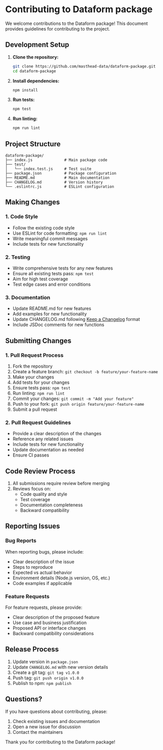 # Contributing to Dataform package

We welcome contributions to the Dataform package! This document provides guidelines for contributing to the project.

## Development Setup

1. **Clone the repository:**

   ```bash
   git clone https://github.com/masthead-data/dataform-package.git
   cd dataform-package
   ```

2. **Install dependencies:**

   ```bash
   npm install
   ```

3. **Run tests:**

   ```bash
   npm test
   ```

4. **Run linting:**

   ```bash
   npm run lint
   ```

## Project Structure

```filetree
dataform-package/
├── index.js              # Main package code
├── test/
│   └── index.test.js     # Test suite
├── package.json          # Package configuration
├── README.md             # Main documentation
├── CHANGELOG.md          # Version history
└── .eslintrc.js          # ESLint configuration
```

## Making Changes

### 1. Code Style

- Follow the existing code style
- Use ESLint for code formatting: `npm run lint`
- Write meaningful commit messages
- Include tests for new functionality

### 2. Testing

- Write comprehensive tests for any new features
- Ensure all existing tests pass: `npm test`
- Aim for high test coverage
- Test edge cases and error conditions

### 3. Documentation

- Update README.md for new features
- Add examples for new functionality
- Update CHANGELOG.md following [Keep a Changelog](https://keepachangelog.com/) format
- Include JSDoc comments for new functions

## Submitting Changes

### 1. Pull Request Process

1. Fork the repository
2. Create a feature branch: `git checkout -b feature/your-feature-name`
3. Make your changes
4. Add tests for your changes
5. Ensure tests pass: `npm test`
6. Run linting: `npm run lint`
7. Commit your changes: `git commit -m "Add your feature"`
8. Push to your fork: `git push origin feature/your-feature-name`
9. Submit a pull request

### 2. Pull Request Guidelines

- Provide a clear description of the changes
- Reference any related issues
- Include tests for new functionality
- Update documentation as needed
- Ensure CI passes

## Code Review Process

1. All submissions require review before merging
2. Reviews focus on:
   - Code quality and style
   - Test coverage
   - Documentation completeness
   - Backward compatibility

## Reporting Issues

### Bug Reports

When reporting bugs, please include:

- Clear description of the issue
- Steps to reproduce
- Expected vs actual behavior
- Environment details (Node.js version, OS, etc.)
- Code examples if applicable

### Feature Requests

For feature requests, please provide:

- Clear description of the proposed feature
- Use case and business justification
- Proposed API or interface changes
- Backward compatibility considerations

## Release Process

1. Update version in `package.json`
2. Update `CHANGELOG.md` with new version details
3. Create a git tag: `git tag v1.0.0`
4. Push tag: `git push origin v1.0.0`
5. Publish to npm: `npm publish`

## Questions?

If you have questions about contributing, please:

1. Check existing issues and documentation
2. Open a new issue for discussion
3. Contact the maintainers

Thank you for contributing to the Dataform package!
